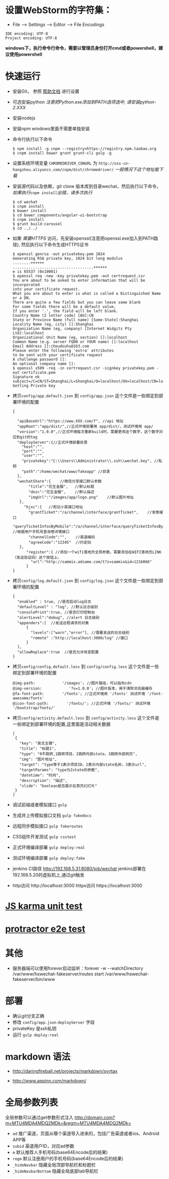 # 设置WebStorm的字符集：

+ File --> Settings --> Editor --> File Encodings

```
IDE encoding: UTF-8
Project encoding: UTF-8
```

**windows下，执行命令行命令，需要以管理员身份打开cmd或者powershell，建议使用powershell**

# 快速运行

+ 安装Git， 参照 [帮助文档](http://code.fdjf.net/git/wenqiang/help/wiki/%E5%A6%82%E4%BD%95%E9%85%8D%E7%BD%AEWindows%E6%9C%AC%E5%9C%B0git%E7%9A%84ssh%E7%8E%AF%E5%A2%83) 进行设置

+ 可选安装python *注意把Python.exe添加到PATH选项选中, 请安装python-2.XXX*

+ 安装nodejs

+ 安装npm windows里面不需要单独安装

+ 命令行执行以下命令

    ```
    $ npm install -g cnpm --registry=https://registry.npm.taobao.org
    $ cnpm install bower grunt grunt-cli gulp -g
    ```

+ 设置系统环境变量 `CHROMEDRIVER_CDNURL` 为 `http://oss-cn-hangzhou.aliyuncs.com/cnpm/dist/chromedriver/`  *一般情况下这个地址能下载*

+ 安装源代码以及依赖，git clone 版本库到目录wechat，然后执行以下命令， *如果执行`cnpm install`出错，请多次执行*

    ```
    $ cd wechat
    $ cnpm install
    $ bower install
    $ cd bower_components/angular-ui-bootstrap
    $ cnpm install
    $ grunt build:carousel
    $ cd ../../
    ```

+ 如果 *需要HTTPS* 访问，先安装openssl(注意把openssl.exe加入到PATH路径), 然后执行以下命令生成HTTPS证书

    ```
    $ openssl genrsa -out privatekey.pem 1024
    Generating RSA private key, 1024 bit long modulus
    ........++++++
    ....................................++++++
    e is 65537 (0x10001)
    $ openssl req -new -key privatekey.pem -out certrequest.csr
    You are about to be asked to enter information that will be incorporated
    into your certificate request.
    What you are about to enter is what is called a Distinguished Name or a DN.
    There are quite a few fields but you can leave some blank
    For some fields there will be a default value,
    If you enter '.', the field will be left blank.
    Country Name (2 letter code) [AU]:CN
    State or Province Name (full name) [Some-State]:Shanghai
    Locality Name (eg, city) []:Shanghai
    Organization Name (eg, company) [Internet Widgits Pty Ltd]:localhost
    Organizational Unit Name (eg, section) []:localhost
    Common Name (e.g. server FQDN or YOUR name) []:localhost
    Email Address []:choudouhu@163.com
    Please enter the following 'extra' attributes
    to be sent with your certificate request
    A challenge password []:
    An optional company name []:
    $ openssl x509 -req -in certrequest.csr -signkey privatekey.pem -out certificate.pem
    Signature ok
    subject=/C=CN/ST=Shanghai/L=Shanghai/O=localhost/OU=localhost/CN=localhost/emailAddress=choudouhu@163.com
    Getting Private key
    ```
    
+ 拷贝`config/app.default.json` 到 `config/app.json` 这个文件是一些绑定到部署环境的配置

    ```
    {

      "apiBaseUrl":"https://www.XXX.com/f", //api 地址
      "appRoot":"app/dist/",//正式环境部署用 app/dist/，测试环境用 app/
      "version":"1.0.0",//正式环境每次重新build时，需要更改这个数字，这个数字对应到git的tag
      "deployServer":{//正式环境部署目录
        "host":"",
        "port":"",
        "user":"",
        "privatekey":"C:\\Users\\Administrator\\.ssh\\wechat.key", //私钥
        "path":"/home/wechat/www/fakeapp" //目录
      },
      "wechatShare":{    //微信分享接口默认参数
           "title":"花生金服",   //默认标题
           "desc":"花生金服",    //默认描述
           "imgUrl":"/images/app/logo.png"    //默认图片地址
       },
         "hjxc":{   //和记小菜接口地址
           "grantTicket":"/a/channel/interface/grantTicket",    //发卷接口
           "queryTicketInfosByMobile":"/a/channel/interface/queryTicketInfosByMobile",  //根据用户手机号查询卷详情接口
           "channelCode":"",    //渠道编码
           "agreeCode":"12345"  //约定码
       },
          "register":{ //添加一个wifi落地页全局参数，需要添加在WIFI落地页LINK（发送验证码）这个按钮上。
            "url":"http://sammix.adsame.com/t?z=sammix&id=1216866"
          }
    }
    ```

+ 拷贝`config/log.default.json` 到 `config/log.json` 这个文件是一些绑定到部署环境的配置

    ```
    {
      "enabled" : true, //是否启动log日志
      "defaultLevel" : "log", //默认日志级别
      "consolePrint":true, //是否打印控制台
      "alertLevel":"debug", //alert 日志级别
      "appenders":[  //发送远程请求的对象
          {
            "levels":["warn","error"], //需要发送的日志级别
            "remote" :"http://localhost:3000/log" //接口
          }
      ],
      "allowReplace":true  //是否允许改变配置
    }
    ```

+ 拷贝`config/config.default.less` 到 `config/config.less` 这个文件是一些绑定到部署环境的配置

    ```
    @img-path:            '/images'; //图片路径，可以指向cdn
    @img-version:            '?v=1.0.0'; //图片版本，用于清除浏览器缓存 
    @fa-font-path:        '/fonts'; //正式环境用 '/fonts' 测试环境 '/font-awesome/fonts'  
    @icon-font-path:        '/fonts/'; //正式环境 '/fonts/' 测试环境 '/bootstrap/fonts/'
    ```


+ 拷贝`config/activity.default.less` 到 `config/activity.less` 这个文件是一些绑定到部署环境的配置,这里面是活动相关数据

    ```
    [
     {
       "key": "英文主键",
       "title": "标题1",
       "type": "0不跳转,1跳转项目，2跳转内部state，3跳转外部网页",
       "img": "图片地址",
       "target": "type等于1表示项目ID，2表示内部state名称，3表示url",
       "targetParams": "type为2state的参数",
       "datetime": "时间",
       "description": "描述",
       "slide": "boolean是否展示在首页幻灯片"
     }
    ]
    ```
   
+ 调试前端或者模拟接口 `gulp`

+ 生成并上传模拟接口文档 `gulp fakedocs`

+ 远程同步模拟接口 `gulp fakeroutes`

+ CSS组件开发测试 `gulp csstest`

+ 正式环境编译部署 `gulp deploy:real`

+ 测试环境编译部署 `gulp deploy:fake`

+ jenkins CI路径 http://192.168.5.31:8080/job/wechat jenkins部署在192.168.5.20的虚拟机上,通过git触发

+ http访问 http://localhost:3000    https访问 https://localhost:3000

# [JS karma unit test](test/README.md##js-karma-unit-test)
# [protractor e2e test](test/README.md#protractor-e2e-test)

# 其他
+ 服务器端可以使用forever启动监听：forever -w --watchDirectory /var/www/hswechat-fakeserver/routes start /var/www/hswechat-fakeserver/bin/www

# 部署
+ 确认git分支正确
+ 修改 `config/app.json` `deployServer` 字段
+ privateKey 是ssh私钥
+ 运行 `gulp deploy:real`

# markdown 语法

+ http://daringfireball.net/projects/markdown/syntax

+ http://www.appinn.com/markdown/

# 全局参数列表
全局参数可以通过get参数形式注入 http://domain.com?m=MTU4MDA4MDQ2MDk=&regm=MTU4MDA4MDQ2MDk=
+ `ad`  推广渠道，页面从哪个渠道导入进来的，包括广告渠道或者ios、Android APP等
+ `subid` 渠道用户ID，对应ad参数
+ `m`  默认推荐人手机号码(base64Encode后的结果)
+ `regm` 默认注册用户的手机号码(base64Encode后的结果)
+ `_hideNavbar` 隐藏全局顶部导航栏和标题栏
+ `_hideNavbarBottom` 隐藏全局底部tab导航栏
